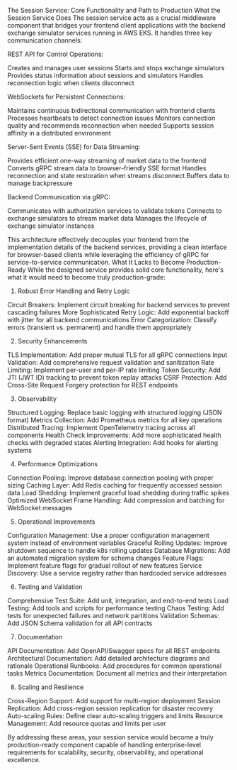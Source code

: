 The Session Service: Core Functionality and Path to Production
What the Session Service Does
The session service acts as a crucial middleware component that bridges your frontend client applications with the backend exchange simulator services running in AWS EKS. It handles three key communication channels:

REST API for Control Operations:

Creates and manages user sessions
Starts and stops exchange simulators
Provides status information about sessions and simulators
Handles reconnection logic when clients disconnect


WebSockets for Persistent Connections:

Maintains continuous bidirectional communication with frontend clients
Processes heartbeats to detect connection issues
Monitors connection quality and recommends reconnection when needed
Supports session affinity in a distributed environment


Server-Sent Events (SSE) for Data Streaming:

Provides efficient one-way streaming of market data to the frontend
Converts gRPC stream data to browser-friendly SSE format
Handles reconnection and state restoration when streams disconnect
Buffers data to manage backpressure


Backend Communication via gRPC:

Communicates with authorization services to validate tokens
Connects to exchange simulators to stream market data
Manages the lifecycle of exchange simulator instances



This architecture effectively decouples your frontend from the implementation details of the backend services, providing a clean interface for browser-based clients while leveraging the efficiency of gRPC for service-to-service communication.
What It Lacks to Become Production-Ready
While the designed service provides solid core functionality, here's what it would need to become truly production-grade:
1. Robust Error Handling and Retry Logic

Circuit Breakers: Implement circuit breaking for backend services to prevent cascading failures
More Sophisticated Retry Logic: Add exponential backoff with jitter for all backend communications
Error Categorization: Classify errors (transient vs. permanent) and handle them appropriately

2. Security Enhancements

TLS Implementation: Add proper mutual TLS for all gRPC connections
Input Validation: Add comprehensive request validation and sanitization
Rate Limiting: Implement per-user and per-IP rate limiting
Token Security: Add JTI (JWT ID) tracking to prevent token replay attacks
CSRF Protection: Add Cross-Site Request Forgery protection for REST endpoints

3. Observability

Structured Logging: Replace basic logging with structured logging (JSON format)
Metrics Collection: Add Prometheus metrics for all key operations
Distributed Tracing: Implement OpenTelemetry tracing across all components
Health Check Improvements: Add more sophisticated health checks with degraded states
Alerting Integration: Add hooks for alerting systems

4. Performance Optimizations

Connection Pooling: Improve database connection pooling with proper sizing
Caching Layer: Add Redis caching for frequently accessed session data
Load Shedding: Implement graceful load shedding during traffic spikes
Optimized WebSocket Frame Handling: Add compression and batching for WebSocket messages

5. Operational Improvements

Configuration Management: Use a proper configuration management system instead of environment variables
Graceful Rolling Updates: Improve shutdown sequence to handle k8s rolling updates
Database Migrations: Add an automated migration system for schema changes
Feature Flags: Implement feature flags for gradual rollout of new features
Service Discovery: Use a service registry rather than hardcoded service addresses

6. Testing and Validation

Comprehensive Test Suite: Add unit, integration, and end-to-end tests
Load Testing: Add tools and scripts for performance testing
Chaos Testing: Add tests for unexpected failures and network partitions
Validation Schemas: Add JSON Schema validation for all API contracts

7. Documentation

API Documentation: Add OpenAPI/Swagger specs for all REST endpoints
Architectural Documentation: Add detailed architecture diagrams and rationale
Operational Runbooks: Add procedures for common operational tasks
Metrics Documentation: Document all metrics and their interpretation

8. Scaling and Resilience

Cross-Region Support: Add support for multi-region deployment
Session Replication: Add cross-region session replication for disaster recovery
Auto-scaling Rules: Define clear auto-scaling triggers and limits
Resource Management: Add resource quotas and limits per user

By addressing these areas, your session service would become a truly production-ready component capable of handling enterprise-level requirements for scalability, security, observability, and operational excellence.
